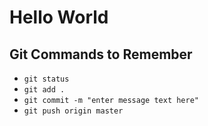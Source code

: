 # Hello World

## Git Commands to Remember
- `git status`
- `git add .`
- `git commit -m "enter message text here"`
- `git push origin master`
